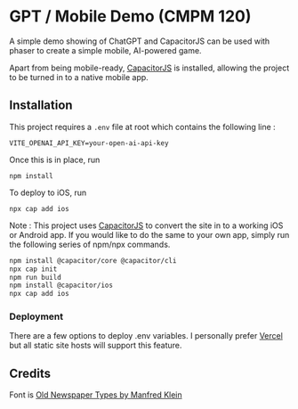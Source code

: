 # GPT / Mobile Demo (CMPM 120)

A simple demo showing of ChatGPT and CapacitorJS can be used 
with phaser to create a simple mobile, AI-powered game.  

Apart from being mobile-ready, [CapacitorJS](https://capacitorjs.com/) 
is installed, allowing the project to be turned in to a native mobile app.

## Installation

This project requires a `.env` file at root which contains the following line : 

```
VITE_OPENAI_API_KEY=your-open-ai-api-key
```

Once this is in place, run 

`npm install`

To deploy to iOS, run

`npx cap add ios`

Note : This project uses [CapacitorJS](https://capacitorjs.com/) to convert
the site in to a working iOS or Android app. If you would like to do the same
to your own app, simply run the following series of npm/npx commands.

```sh
npm install @capacitor/core @capacitor/cli
npx cap init 
npm run build
npm install @capacitor/ios
npx cap add ios
```


### Deployment 

There are a few options to deploy .env variables. I personally 
prefer [Vercel](https://vercel.com/docs/projects/environment-variables) 
but all static site hosts will support this feature. 

## Credits

Font is [Old Newspaper Types by Manfred Klein](https://www.dafont.com/oldnewspapertypes.font)
